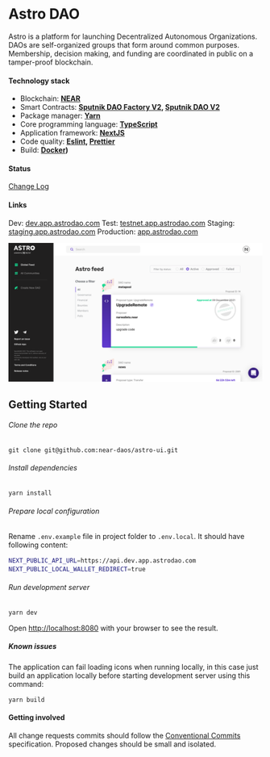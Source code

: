 # Astro DAO

Astro is a platform for launching Decentralized Autonomous Organizations. DAOs are self-organized groups that form around common purposes. Membership, decision making, and funding are coordinated in public on a tamper-proof blockchain.

#### Technology stack

- Blockchain: **[NEAR](https://near.org/)**
- Smart Contracts: **[Sputnik DAO Factory V2](https://github.com/near-daos/sputnik-dao-contract/tree/main/sputnikdao-factory2), [Sputnik DAO V2](https://github.com/near-daos/sputnik-dao-contract/tree/main/sputnikdao2)**
- Package manager: **[Yarn](https://yarnpkg.com/)**
- Core programming language: **[TypeScript](https://www.typescriptlang.org/)**
- Application framework: **[NextJS](https://nextjs.org/)**
- Code quality: **[Eslint](https://eslint.org/), [Prettier](https://prettier.io/)**
- Build: **[Docker](https://www.docker.com/))**

#### Status

[Change Log](https://github.com/near-daos/astro-ui/releases/latest)

#### Links


Dev: [dev.app.astrodao.com](https://dev.app.astrodao.com/all/daos)
Test: [testnet.app.astrodao.com](https://testnet.app.astrodao.com/all/daos)
Staging: [staging.app.astrodao.com](https://staging.app.astrodao.com/all/daos)
Production: [app.astrodao.com](https://app.astrodao.com/all/daos)

![img.png](img.png)

## Getting Started

###### Clone the repo

```
git clone git@github.com:near-daos/astro-ui.git
```

###### Install dependencies

```bash
yarn install
```

###### Prepare local configuration

Rename `.env.example` file in project folder to `.env.local`. It should have following content:

```bash
NEXT_PUBLIC_API_URL=https://api.dev.app.astrodao.com
NEXT_PUBLIC_LOCAL_WALLET_REDIRECT=true
```

###### Run development server

```bash
yarn dev
```

Open [http://localhost:8080](http://localhost:8080) with your browser to see the result.

##### Known issues

The application can fail loading icons when running locally, in this case just build an application locally before starting development server using this command:

```
yarn build
```

#### Getting involved

All change requests commits should follow the [Conventional Commits](https://www.conventionalcommits.org/en/v1.0.0/) specification.
Proposed changes should be small and isolated.
